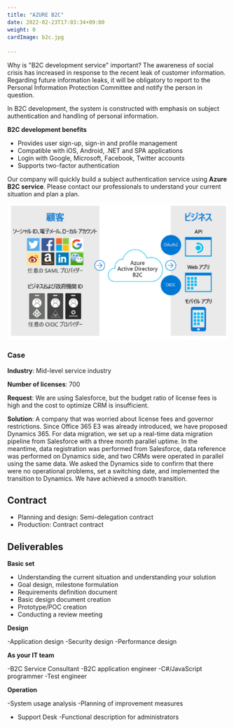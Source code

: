 ```yaml
---
title: "AZURE B2C"
date: 2022-02-23T17:03:34+09:00
weight: 0
cardImage: b2c.jpg

---
```


Why is "B2C development service" important? The awareness of social crisis has increased in response to the recent leak of customer information. Regarding future information leaks, it will be obligatory to report to the Personal Information Protection Committee and notify the person in question.

In B2C development, the system is constructed with emphasis on subject authentication and handling of personal information.

**B2C development benefits**

- Provides user sign-up, sign-in and profile management
- Compatible with iOS, Android, .NET and SPA applications
- Login with Google, Microsoft, Facebook, Twitter accounts
- Supports two-factor authentication

Our company will quickly build a subject authentication service using **Azure B2C service**. Please contact our professionals to understand your current situation and plan a plan.

![ Image is not Available !](azure-b2c.webp)

### Case

**Industry**: Mid-level service industry

**Number of licenses**: 700

**Request**: We are using Salesforce, but the budget ratio of license fees is high and the cost to optimize CRM is insufficient.

**Solution**: A company that was worried about license fees and governor restrictions. Since Office 365 E3 was already introduced, we have proposed Dynamics 365. For data migration, we set up a real-time data migration pipeline from Salesforce with a three month parallel uptime. In the meantime, data registration was performed from Salesforce, data reference was performed on Dynamics side, and two CRMs were operated in parallel using the same data. We asked the Dynamics side to confirm that there were no operational problems, set a switching date, and implemented the transition to Dynamics. We have achieved a smooth transition.

## Contract

- Planning and design: Semi-delegation contract
- Production: Contract contract

## Deliverables

**Basic set**

- Understanding the current situation and understanding your solution
- Goal design, milestone formulation
- Requirements definition document
- Basic design document creation
- Prototype/POC creation
- Conducting a review meeting



**Design**

-Application design
-Security design
-Performance design

**As your IT team**

-B2C Service Consultant
-B2C application engineer
-C#/JavaScript programmer
-Test engineer

**Operation**

-System usage analysis
-Planning of improvement measures
- Support Desk
-Functional description for administrators
